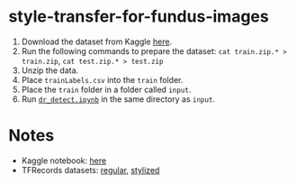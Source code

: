# style-transfer-for-fundus-images

1. Download the dataset from Kaggle [here](https://www.kaggle.com/c/diabetic-retinopathy-detection/data).
2. Run the following commands to prepare the dataset:
`cat train.zip.* > train.zip`, 
`cat test.zip.* > test.zip`
3. Unzip the data.
4. Place `trainLabels.csv` into the `train` folder.
5. Place the `train` folder in a folder called `input`.
6. Run [`dr_detect.ipynb`](https://github.com/rvignav/style-transfer-for-fundus-images/blob/main/dr_detect.ipynb) in the same directory as `input`.

# Notes

 - Kaggle notebook: [here](https://www.kaggle.com/rvignav/dr-fundus)
 - TFRecords datasets: [regular](https://www.kaggle.com/luigisaetta/diabetic-tfrecords), [stylized](https://www.kaggle.com/satyavejus/db-stylized-tfrecords)
